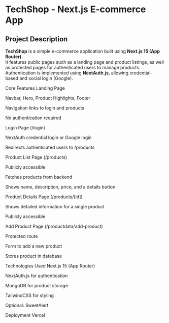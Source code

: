 # TechShop - Next.js E-commerce App

## Project Description
**TechShop** is a simple e-commerce application built using **Next.js 15 (App Router)**.  
It features public pages such as a landing page and product listings, as well as protected pages for authenticated users to manage products.  
Authentication is implemented using **NextAuth.js**, allowing credential-based and social login (Google).


Core Features
Landing Page

Navbar, Hero, Product Highlights, Footer

Navigation links to login and products

No authentication required

Login Page (/login)

NextAuth credential login or Google login

Redirects authenticated users to /products

Product List Page (/products)

Publicly accessible

Fetches products from backend

Shows name, description, price, and a details button

Product Details Page (/products/[id])

Shows detailed information for a single product

Publicly accessible

Add Product Page (/productdata/add-product)

Protected route

Form to add a new product

Stores product in database


Technologies Used
Next.js 15 (App Router)

NextAuth.js for authentication

MongoDB for product storage

TailwindCSS for styling

Optional: SweetAlert 

Deployment
Vercel
